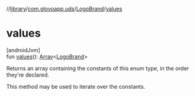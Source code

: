 //[library](../../../index.md)/[com.glovoapp.uds](../index.md)/[LogoBrand](index.md)/[values](values.md)

# values

[androidJvm]\
fun [values](values.md)(): [Array](https://kotlinlang.org/api/latest/jvm/stdlib/kotlin/-array/index.html)&lt;[LogoBrand](index.md)&gt;

Returns an array containing the constants of this enum type, in the order they're declared.

This method may be used to iterate over the constants.
